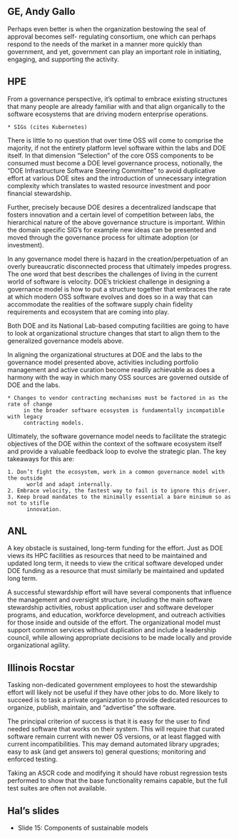 ## GE, Andy Gallo

Perhaps even better is when the organization bestowing the seal of approval becomes
self- regulating consortium, one which can perhaps respond to the needs of the market in
a manner more quickly than government, and yet, government can play an important role in
initiating, engaging, and supporting the activity.


## HPE

From a governance perspective, it’s optimal to embrace existing structures that many
people are already familiar with and that align organically to the software ecosystems
that are driving modern enterprise operations.

	* SIGs (cites Kubernetes)

There is little to no question that over time OSS will come to comprise the majority, if
not the entirety platform level software within the labs and DOE itself. In that
dimension “Selection” of the core OSS components to be consumed must become a DOE level
governance process, notionally, the “DOE Infrastructure Software Steering Committee" to
avoid duplicative effort at various DOE sites and the introduction of unnecessary
integration complexity which translates to wasted resource investment and poor financial
stewardship.

Further, precisely because DOE desires a decentralized landscape that fosters innovation
and a certain level of competition between labs, the hierarchical nature of the above
governance structure is important. Within the domain specific SIG’s for example new
ideas can be presented and moved through the governance process for ultimate adoption
(or investment).

In any governance model there is hazard in the creation/perpetuation of an overly
bureaucratic disconnected process that ultimately impedes progress. The one word that
best describes the challenges of living in the current world of software is velocity.
DOE’s trickiest challenge in designing a governance model is how to put a structure
together that embraces the rate at which modern OSS software evolves and does so in a
way that can accommodate the realities of the software supply chain fidelity
requirements and ecosystem that are coming into play.


Both DOE and its National Lab-based computing facilities are going to have to look at
organizational structure changes that start to align them to the generalized governance
models above.

In aligning the organizational structures at DOE and the labs to the governance model
presented above, activities including portfolio management and active curation become
readily achievable as does a harmony with the way in which many OSS sources are governed
outside of DOE and the labs.

	* Changes to vendor contracting mechanisms must be factored in as the rate of change
         in the broader software ecosystem is fundamentally incompatible with legacy
         contracting models.

Ultimately, the software governance model needs to facilitate the strategic objectives
of the DOE within the context of the software ecosystem itself and provide a valuable
feedback loop to evolve the strategic plan. The key takeaways for this are:

	1. Don’t fight the ecosystem, work in a common governance model with the outside
          world and adapt internally.
	2. Embrace velocity, the fastest way to fail is to ignore this driver.
	3. Keep broad mandates to the minimally essential a bare minimum so as not to stifle
          innovation.

## ANL

A key obstacle is sustained, long-term funding for the effort. Just as DOE views its HPC
facilities as resources that need to be maintained and updated long term, it needs to
view the critical software developed under DOE funding as a resource that must similarly
be maintained and updated long term.

A successful stewardship effort will have several components that influence the
management and oversight structure, including the main software stewardship activities,
robust application user and software developer programs, and education, workforce
development, and outreach activities for those inside and outside of the effort. The
organizational model must support common services without duplication and include a
leadership council, while allowing appropriate decisions to be made locally and provide
organizational agility.

## Illinois Rocstar

Tasking non-dedicated government employees to host the stewardship effort will likely
not be useful if they have other jobs to do. More likely to succeed is to task a private
organization to provide dedicated resources to organize, publish, maintain, and
“advertise” the software.

The principal criterion of success is that it is easy for the user to find needed
software that works on their system. This will require that curated software remain
current with newer OS versions, or at least flagged with current incompatibilities. This
may demand automated library upgrades; easy to ask (and get answers to) general
questions; monitoring and enforced testing.

Taking an ASCR code and modifying it should have robust regression tests performed to
show that the base functionality remains capable, but the full test suites are often not
available.

## Hal’s slides

* Slide 15: Components of sustainable models
